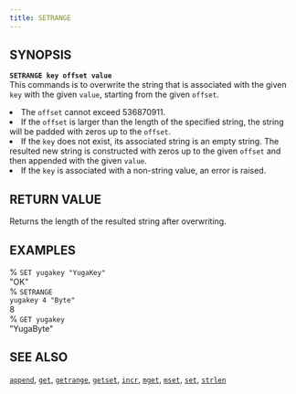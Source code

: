 ```yaml
---
title: SETRANGE
---
```

## SYNOPSIS
<code><b>SETRANGE key offset value</b></code><br>
This commands is to overwrite the string that is associated with the given <code>key</code> with the given <code>value</code>, starting from the given <code>offset</code>.
<li> The <code>offset</code> cannot exceed 536870911.</li>
<li>If the <code>offset</code> is larger than the length of the specified string, the string will be padded with zeros up to the <code>offset</code>.</li>
<li>If the <code>key</code> does not exist, its associated string is an empty string. The resulted new string is constructed with zeros up to the given <code>offset</code> and then appended with the given <code>value</code>.</li>
<li>If the <code>key</code> is associated with a non-string value, an error is raised.</li>

## RETURN VALUE
Returns the length of the resulted string after overwriting.

## EXAMPLES
% <code>SET yugakey "YugaKey"</code><br>
"OK"<br>
% <code>SETRANGE yugakey 4 "Byte"</code><br>
8<br>
% <code>GET yugakey</code><br>
"YugaByte"<br>

## SEE ALSO
[`append`](/yql/redis/append/), [`get`](/yql/redis/get/), [`getrange`](/yql/redis/getrange/), [`getset`](/yql/redis/getset/), [`incr`](/yql/redis/incr/), [`mget`](/yql/redis/mget/), [`mset`](/yql/redis/mset/), [`set`](/yql/redis/set/), [`strlen`](/yql/redis/strlen/)
